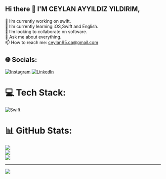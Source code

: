 ## Hi there 👋 I'M CEYLAN AYYILDIZ YILDIRIM,
🔭 I’m currently working on swift.<br>🌱 I’m currently learning iOS,Swift and English.<br>👯 I’m looking to collaborate on software.<br>💬 Ask me about everything.<br>📫 How to reach me: ceylan95.ca@gmail.com


## 🌐 Socials:
[![Instagram](https://img.shields.io/badge/Instagram-%23E4405F.svg?logo=Instagram&logoColor=white)](https://instagram.com/https://www.instagram.com/ceylanayyldz/) [![LinkedIn](https://img.shields.io/badge/LinkedIn-%230077B5.svg?logo=linkedin&logoColor=white)](https://www.linkedin.com/in/ceylan-ayyıldız-yıldırım/)

# 💻 Tech Stack:
![Swift](https://img.shields.io/badge/swift-F54A2A?style=for-the-badge&logo=swift&logoColor=white)
# 📊 GitHub Stats:
![](https://github-readme-stats.vercel.app/api?username=ceylanayyldz&theme=ambient_gradient&hide_border=false&include_all_commits=true&count_private=true)<br/>
![](https://github-readme-streak-stats.herokuapp.com/?user=ceylanayyldz&theme=ambient_gradient&hide_border=false)<br/>
![](https://github-readme-stats.vercel.app/api/top-langs/?username=ceylanayyldz&theme=ambient_gradient&hide_border=false&include_all_commits=true&count_private=true&layout=compact)

---
[![](https://visitcount.itsvg.in/api?id=ceylanayyldz&icon=0&color=0)](https://visitcount.itsvg.in)

<!-- Proudly created with GPRM ( https://gprm.itsvg.in ) -->
